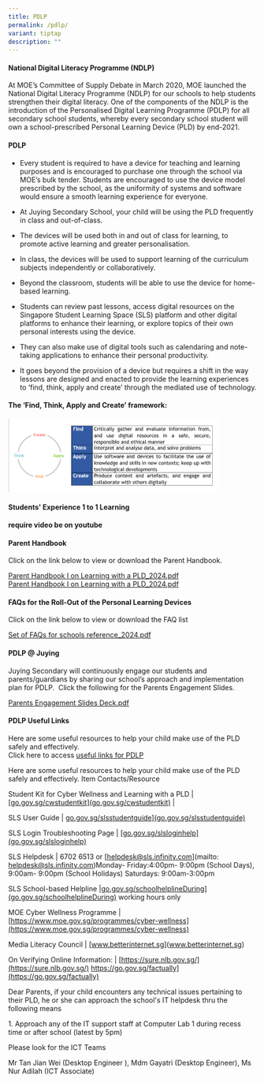 ```yaml
---
title: PDLP
permalink: /pdlp/
variant: tiptap
description: ""
---
```

<h4><strong>National Digital Literacy Programme (NDLP)</strong></h4>
<p>At MOE’s Committee of Supply Debate in March 2020, MOE launched the National
Digital Literacy&nbsp;Programme&nbsp;(NDLP) for our schools to help students
strengthen their digital literacy. One of the components of the NDLP is
the introduction of the&nbsp;Personalised&nbsp;Digital Learning&nbsp;Programme&nbsp;(PDLP)
for all secondary school students, whereby every secondary school student
will own a school-prescribed Personal Learning Device (PLD) by end-2021.</p>
<h4><strong>PDLP</strong></h4>
<ul data-tight="true" class="tight">
<li>
<p>Every student is required to have a device for teaching and learning purposes
and is encouraged to purchase one through the school via MOE’s bulk tender.
Students are encouraged to use the device model prescribed by the school,
as the uniformity of systems and software would ensure a smooth learning
experience for everyone.</p>
</li>
<li>
<p>At Juying Secondary School, your child will be using the PLD frequently
in class and out-of-class.</p>
</li>
<li>
<p>The devices will be used both in and out of class for learning, to promote
active learning and greater personalisation.</p>
</li>
<li>
<p>In class, the devices will be used to support learning of the curriculum
subjects independently or collaboratively.</p>
</li>
<li>
<p>Beyond the classroom, students will be able to use the device for home-based
learning.</p>
</li>
<li>
<p>Students can review past lessons, access digital resources on the Singapore
Student Learning Space (SLS) platform and other digital platforms to enhance
their learning, or explore topics of their own personal interests using
the device.</p>
</li>
<li>
<p>They can also make use of digital tools such as calendaring and note-taking
applications to enhance their personal productivity.</p>
</li>
<li>
<p>It goes beyond the provision of a device but requires a shift in the way
lessons are designed and enacted to provide the learning experiences to
‘find, think, apply and create’ through the mediated use of technology.</p>
</li>
</ul>
<h4><strong>The ‘Find, Think, Apply and Create’ framework:</strong></h4>
<div class="isomer-image-wrapper">
<img style="width:85%" height="auto" width="100%" src="/images/pdlp1.jpg">
</div>
<h4><strong>Students' Experience 1 to 1 Learning</strong></h4>
<p><strong>require video be on youtube</strong>
</p>
<h4><strong>Parent Handbook</strong></h4>
<p>Click on the link below to view or download the Parent Handbook.</p>
<p><a href="/files/IP2___Parent_Handbook__I__2024_FINAL.pdf" rel="noopener noreferrer nofollow" target="_blank">Parent Handbook I on Learning with a PLD_2024.pdf</a> 
<br><a href="/files/IP3___Parent_Handbook__II__2024_FINAL.pdf" rel="noopener noreferrer nofollow" target="_blank">Parent Handbook I on Learning with a PLD_2024.pdf</a>
</p>
<h4><strong>FAQs for the Roll-Out of the Personal Learning Devices</strong></h4>
<p>Click on the link below to view or download the FAQ list</p>
<p><a href="/files/set of faqs for schools reference_2023.pdf" rel="noopener noreferrer nofollow" target="_blank">Set of FAQs for schools reference_2024.pdf</a>
</p>
<h4><strong>PDLP @ Juying</strong></h4>
<p>Juying Secondary will continuously engage our students and parents/guardians
by sharing our school’s&nbsp;approach and implementation plan for PDLP.&nbsp;
Click the following for the Parents Engagement Slides.</p>
<p><a href="/files/Parent%20Engagement%20Deck.pdf" rel="noopener noreferrer nofollow" target="_blank">Parents Engagement Slides Deck.pdf</a>
</p>
<h4><strong>PDLP Useful Links</strong></h4>
<p>Here are some useful resources to help your child make use of the PLD
safely and effectively.
<br>Click here to access&nbsp;<a href="/programmes/personalised-digital-learning-programme-pdlp/pdlp-useful-links" rel="noopener noreferrer nofollow" target="_blank">useful links for PDLP</a>
</p>
<p></p>
<p>Here are some useful resources to help your child make use of the PLD
safely and effectively. Item Contacts/Resource</p>
<p></p>
<p>Student Kit for Cyber Wellness and Learning with a PLD | [<a href="http://go.gov.sg/cwstudentkit](go.gov.sg/cwstudentkit)" rel="noopener noreferrer nofollow" target="_blank">go.gov.sg/cwstudentkit](go.gov.sg/cwstudentkit)</a> |</p>
<p>SLS User Guide | <a href="http://go.gov.sg/slsstudentguide](go.gov.sg/slsstudentguide)<br>" rel="noopener noreferrer nofollow" target="_blank">go.gov.sg/slsstudentguide](go.gov.sg/slsstudentguide)</a>
</p>
<p>SLS Login Troubleshooting Page | [<a href="http://go.gov.sg/slsloginhelp](go.gov.sg/slsloginhelp)" rel="noopener noreferrer nofollow" target="_blank">go.gov.sg/slsloginhelp](go.gov.sg/slsloginhelp)</a> 
</p>
<p>SLS Helpdesk | 6702 6513 or [<a href="mailto:helpdesk@sls.infinity.com" rel="noopener noreferrer nofollow" target="_blank">helpdesk@sls.infinity.com</a>](mailto:
<a href="mailto:helpdesk@sls.infinity.com" rel="noopener noreferrer nofollow" target="_blank">helpdesk@sls.infinity.com</a>)Monday- Friday:4:00pm- 9:00pm (School Days),
9:00am- 9:00pm (School Holidays) Saturdays: 9:00am-3:00pm</p>
<p>SLS School-based Helpline |<a href="http://go.gov.sg/schoolhelplineDuring](go.gov.sg/schoolhelplineDuring)" rel="noopener noreferrer nofollow" target="_blank">go.gov.sg/schoolhelplineDuring](go.gov.sg/schoolhelplineDuring)</a> working
hours only</p>
<p>MOE Cyber Wellness Programme | [<a href="https://www.moe.gov.sg/programmes/cyber-wellness](https://www.moe.gov.sg/programmes/cyber-wellness)" rel="noopener noreferrer nofollow" target="_blank">https://www.moe.gov.sg/programmes/cyber-wellness](https://www.moe.gov.sg/programmes/cyber-wellness)</a> 
</p>
<p>Media Literacy Council | [<a href="http://www.betterinternet.sg" rel="noopener noreferrer nofollow" target="_blank">www.betterinternet.sg</a>](<a href="http://www.betterinternet.sg" rel="noopener noreferrer nofollow" target="_blank">www.betterinternet.sg</a>)</p>
<p>On Verifying Online Information: | [<a href="https://sure.nlb.gov.sg/](https://sure.nlb.gov.sg/)" rel="noopener noreferrer nofollow" target="_blank">https://sure.nlb.gov.sg/](https://sure.nlb.gov.sg/)</a> 
<a href="https://go.gov.sg/factually](https://go.gov.sg/factually)" rel="noopener noreferrer nofollow" target="_blank">https://go.gov.sg/factually](https://go.gov.sg/factually)</a>
</p>
<p>Dear Parents, if your child encounters any technical issues pertaining
to their PLD, he or she can approach the school's IT helpdesk thru the
following means</p>
<p>1. Approach any of the IT support staff at Computer Lab 1 during recess
time or after school (latest by 5pm)</p>
<p></p>
<p>Please look for the ICT Teams</p>
<p>Mr Tan Jian Wei (Desktop Engineer ), Mdm Gayatri (Desktop Engineer), Ms
Nur Adilah (ICT Associate)</p>
<p></p>
<p></p>
<p></p>
<p></p>
<h4></h4>
<p>
<br>
<br>
<br>
</p>
<p>
<br>
</p>
<p>
<br>
<br>
<br>
</p>